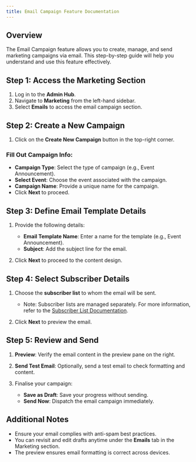 ```yaml
---
title: Email Campaign Feature Documentation
---
```

## Overview

The Email Campaign feature allows you to create, manage, and send marketing campaigns via email. This step-by-step guide will help you understand and use this feature effectively.

## Step 1: Access the Marketing Section

1. Log in to the **Admin Hub**.
2. Navigate to **Marketing** from the left-hand sidebar.
3. Select **Emails** to access the email campaign section.

## Step 2: Create a New Campaign

1. Click on the **Create New Campaign** button in the top-right corner.

### Fill Out Campaign Info:

* **Campaign Type**: Select the type of campaign (e.g., Event Announcement).
* **Select Event**: Choose the event associated with the campaign.
* **Campaign Name**: Provide a unique name for the campaign.
* Click **Next** to proceed.

## Step 3: Define Email Template Details

1. Provide the following details:

   * **Email Template Name**: Enter a name for the template (e.g., Event Announcement).
   * **Subject**: Add the subject line for the email.
2. Click **Next** to proceed to the content design.

## Step 4: Select Subscriber Details

1. Choose the **subscriber list** to whom the email will be sent.

   * Note: Subscriber lists are managed separately. For more information, refer to the [Subscriber List Documentation](https://smarthostly-docs.netlify.app/docs/entries/subscribers-list-feature-documentation).
2. Click **Next** to preview the email.

## Step 5: Review and Send

1. **Preview**: Verify the email content in the preview pane on the right.
2. **Send Test Email**: Optionally, send a test email to check formatting and content.
3. Finalise your campaign:

   * **Save as Draft**: Save your progress without sending.
   * **Send Now**: Dispatch the email campaign immediately.

## Additional Notes

* Ensure your email complies with anti-spam best practices.
* You can revisit and edit drafts anytime under the **Emails** tab in the Marketing section.
* The preview ensures email formatting is correct across devices.
